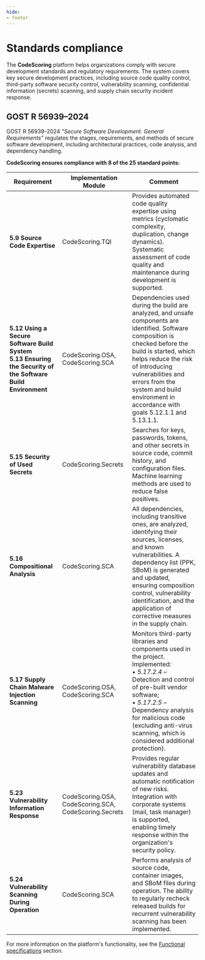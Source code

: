 ```yaml
---
hide:
- footer
---
```


# Standards compliance

The **CodeScoring** platform helps organizations comply with secure development standards and regulatory requirements.
The system covers key secure development practices, including source code quality control, third-party software security control, vulnerability scanning, confidential information (secrets) scanning, and supply chain security incident response.

## GOST R 56939–2024

GOST R 56939–2024 *"Secure Software Development. General Requirements"* regulates the stages, requirements, and methods of secure software development, including architectural practices, code analysis, and dependency handling.

**CodeScoring ensures compliance with 8 of the 25 standard points:**

| Requirement | Implementation Module | Comment |
|------------|------------------|-------------|
| **5.9 Source Code Expertise** | CodeScoring.TQI | Provides automated code quality expertise using metrics (cyclomatic complexity, duplication, change dynamics). Systematic assessment of code quality and maintenance during development is supported. |
| **5.12 Using a Secure Software Build System** <br> **5.13 Ensuring the Security of the Software Build Environment** | CodeScoring.OSA, CodeScoring.SCA | Dependencies used during the build are analyzed, and unsafe components are identified. Software composition is checked before the build is started, which helps reduce the risk of introducing vulnerabilities and errors from the system and build environment in accordance with goals 5.12.1.1 and 5.13.1.1. |
| **5.15 Security of Used Secrets** | CodeScoring.Secrets | Searches for keys, passwords, tokens, and other secrets in source code, commit history, and configuration files. Machine learning methods are used to reduce false positives. |
| **5.16 Compositional Analysis** | CodeScoring.SCA | All dependencies, including transitive ones, are analyzed, identifying their sources, licenses, and known vulnerabilities. A dependency list (PPK, SBoM) is generated and updated, ensuring composition control, vulnerability identification, and the application of corrective measures in the supply chain. |
| **5.17 Supply Chain Malware Injection Scanning** | CodeScoring.OSA, CodeScoring.SCA | Monitors third-party libraries and components used in the project. Implemented:<br>• *5.17.2.4* – Detection and control of pre-built vendor software;<br>• *5.17.2.5* – Dependency analysis for malicious code (excluding anti-virus scanning, which is considered additional protection). |
| **5.23 Vulnerability Information Response** | CodeScoring.OSA, CodeScoring.SCA, CodeScoring.Secrets | Provides regular vulnerability database updates and automatic notification of new risks. Integration with corporate systems (mail, task manager) is supported, enabling timely response within the organization's security policy. |
| **5.24 Vulnerability Scanning During Operation** | CodeScoring.SCA | Performs analysis of source code, container images, and SBoM files during operation. The ability to regularly recheck released builds for recurrent vulnerability scanning has been implemented. |

For more information on the platform's functionality, see the [Functional specifications](/functionality.en) section.